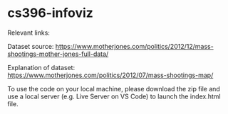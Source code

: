 # cs396-infoviz


Relevant links:

Dataset source: https://www.motherjones.com/politics/2012/12/mass-shootings-mother-jones-full-data/

Explanation of dataset: https://www.motherjones.com/politics/2012/07/mass-shootings-map/

To use the code on your local machine, please download the zip file and use a local server (e.g. Live Server on VS Code) to launch the index.html file.
